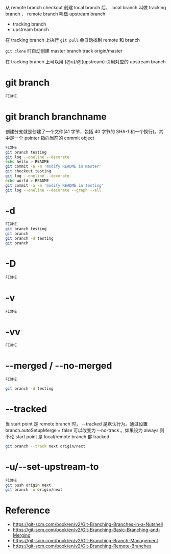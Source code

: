 从 remote branch checkout 创建 local branch 后， local branch 叫做 tracking branch ， remote branch 叫做 upstream branch
- tracking branch
- upstream branch


在 tracking branch 上执行 `git pull` 会自动找到 remote 和 branch


`git clone` 时自动创建 master branch track origin/master


在 tracking branch 上可以用 {@u}/@{upstream} 引用对应的 upstream branch


# git branch
```bash
FIXME
```


# git branch branchname
创建分支就是创建了一个文件(41 字节，包括 40 字节的 SHA-1 和一个换行)。其中是一个 pointer 指向当前的 commit object


```bash
FIXME
git branch testing
git log --oneline --decorate
echo hello > README
git commit -a -m 'modify README in master'
git checkout testing
git log --oneline --decorate
echo world > README
git commit -a -m 'modify README in testing'
git log --oneline --decorate --graph --all
```


# -d
```bash
FIXME
git branch testing
git branch
git branch -d testing
git branch
```


# -D
```bash
FIXME
```


# -v
```bash
FIXME
```


# -vv
```bash
FIXME
```


# --merged / --no-merged
```bash
FIXME

git branch -d testing
```


# --tracked
当 start point 是 remote branch 时， --tracked 是默认行为。通过设置 branch.autoSetupMerge = false 可以改变为 --no-track 。如果设为 always 则不论 start point 是 local/remote branch 都 tracked


```bash
git branch --track next origin/next
```


# -u/--set-upstream-to
```bash
FIXME
git push origin next
git branch -u origin/next
```


# Reference
- https://git-scm.com/book/en/v2/Git-Branching-Branches-in-a-Nutshell
- https://git-scm.com/book/en/v2/Git-Branching-Basic-Branching-and-Merging
- https://git-scm.com/book/en/v2/Git-Branching-Branch-Management
- https://git-scm.com/book/en/v2/Git-Branching-Remote-Branches